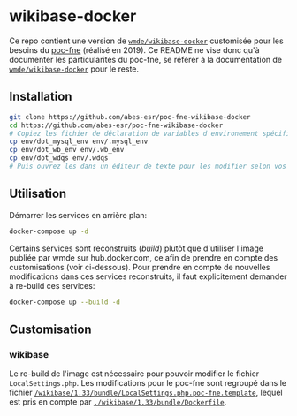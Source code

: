 # wikibase-docker

Ce repo contient une version de [`wmde/wikibase-docker`](https://github.com/wmde/wikibase-docker) customisée pour les besoins du [poc-fne](https://fil.abes.fr/2019/09/04/fne-preuve-de-concept-en-cours/) (réalisé en 2019). Ce README ne vise donc qu'à documenter les particularités du poc-fne, se référer à la documentation de [`wmde/wikibase-docker`](https://github.com/wmde/wikibase-docker) pour le reste.

## Installation

```sh
git clone https://github.com/abes-esr/poc-fne-wikibase-docker
cd https://github.com/abes-esr/poc-fne-wikibase-docker
# Copiez les fichier de déclaration de variables d'environement spécifique à chaque service
cp env/dot_mysql_env env/.mysql_env
cp env/dot_wb_env env/.wb_env
cp env/dot_wdqs env/.wdqs
# Puis ouvrez les dans un éditeur de texte pour les modifier selon vos besoins
```

## Utilisation

Démarrer les services en arrière plan:
```sh
docker-compose up -d
```

Certains services sont reconstruits (*build*) plutôt que d'utiliser l'image publiée par wmde sur hub.docker.com, ce afin de prendre en compte des customisations (voir ci-dessous). Pour prendre en compte de nouvelles modifications dans ces services reconstruits, il faut explicitement demander à re-build ces services:
```sh
docker-compose up --build -d
```

## Customisation

### wikibase
Le re-build de l'image est nécessaire pour pouvoir modifier le fichier `LocalSettings.php`. Les modifications pour le poc-fne sont regroupé dans le fichier [`/wikibase/1.33/bundle/LocalSettings.php.poc-fne.template`](https://github.com/abes-esr/poc-fne-wikibase-docker/blob/poc-fne/wikibase/1.33/bundle/LocalSettings.php.poc-fne.template), lequel est pris en compte par [`./wikibase/1.33/bundle/Dockerfile`](https://github.com/abes-esr/poc-fne-wikibase-docker/blob/poc-fne/wikibase/1.33/bundle/Dockerfile).

